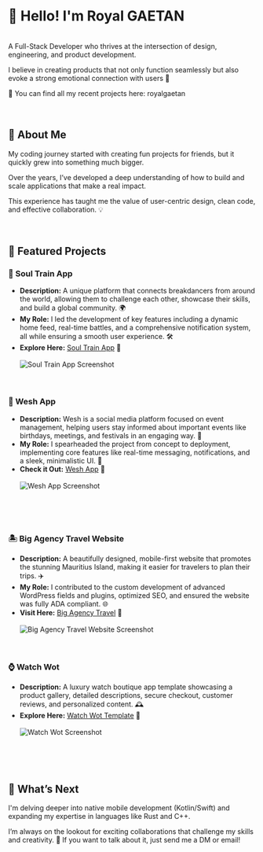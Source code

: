 # 👋 Hello! I'm Royal GAETAN
<br>
A Full-Stack Developer who thrives at the intersection of design, engineering, and product development.

I believe in creating products that not only function seamlessly but also evoke a strong emotional connection with users 🌟

🔗 You can find all my recent projects here: royalgaetan
<br><br><br>


## 🚀 About Me
My coding journey started with creating fun projects for friends, but it quickly grew into something much bigger. 

Over the years, I’ve developed a deep understanding of how to build and scale applications that make a real impact. 

This experience has taught me the value of user-centric design, clean code, and effective collaboration. 💡
<br><br><br>

## 🌟 Featured Projects

### 💃 Soul Train App

- **Description:** A unique platform that connects breakdancers from around the world, allowing them to challenge each other, showcase their skills, and build a global community. 🌍
- **My Role:** I led the development of key features including a dynamic home feed, real-time battles, and a comprehensive notification system, all while ensuring a smooth user experience. 🛠️<br>
- **Explore Here:** [Soul Train App](https://soultrain.app) 🔗
<br><br>
![Soul Train App Screenshot](link-to-screenshot)
<br><br><br>


### 🎉 Wesh App

- **Description:** Wesh is a social media platform focused on event management, helping users stay informed about important events like birthdays, meetings, and festivals in an engaging way. 📅
- **My Role:** I spearheaded the project from concept to deployment, implementing core features like real-time messaging, notifications, and a sleek, minimalistic UI. 🚀
- **Check it Out:** [Wesh App](https://royalgaetan.com/wesh) 🔗
<br><br>
![Wesh App Screenshot](link-to-screenshot)

<br><br><br>

### 🏝️ Big Agency Travel Website

- **Description:** A beautifully designed, mobile-first website that promotes the stunning Mauritius Island, making it easier for travelers to plan their trips. ✈️
- **My Role:** I contributed to the custom development of advanced WordPress fields and plugins, optimized SEO, and ensured the website was fully ADA compliant. 🌐
- **Visit Here:** [Big Agency Travel](https://bigagencytravel.com) 🔗
<br><br>
![Big Agency Travel Website Screenshot](link-to-screenshot)
<br><br><br>


### ⌚ Watch Wot

- **Description:** A luxury watch boutique app template showcasing a product gallery, detailed descriptions, secure checkout, customer reviews, and personalized content. 🕰️
- **Explore Here:** [Watch Wot Template](https://watchwot.com) 🔗
<br><br>
![Watch Wot Screenshot](link-to-screenshot)

<br><br><br>

## 🔮 What’s Next
I'm delving deeper into native mobile development (Kotlin/Swift) and expanding my expertise in languages like Rust and C++. 

I’m always on the lookout for exciting collaborations that challenge my skills and creativity.
📩 If you want to talk about it, just send me a DM or email!
<br><br>
